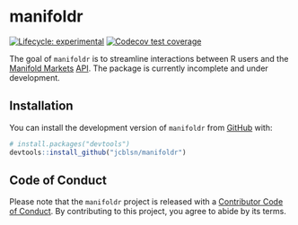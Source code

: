 
<!-- README.md is generated from README.Rmd. Please edit that file -->

# manifoldr

<!-- badges: start -->

[![Lifecycle:
experimental](https://img.shields.io/badge/lifecycle-experimental-orange.svg)](https://lifecycle.r-lib.org/articles/stages.html#experimental)
[![Codecov test
coverage](https://codecov.io/gh/jcblsn/manifoldr/branch/main/graph/badge.svg)](https://app.codecov.io/gh/jcblsn/manifoldr?branch=main)
<!-- badges: end -->

The goal of `manifoldr` is to streamline interactions between R users
and the [Manifold Markets](https://manifold.markets/home)
[API](https://docs.manifold.markets/api). The package is currently
incomplete and under development.

<!-- apis in r https://cran.r-project.org/web/packages/httr/vignettes/api-packages.html -->
<!-- secret management https://httr2.r-lib.org/articles/wrapping-apis.html#secret-management -->
<!-- codecov https://github.com/marketplace/actions/codecov -->
<!-- testing https://r-pkgs.org/testing-basics.html -->
<!-- create new test with usethis::use_test("get_manifold_api_key.R") -->
<!-- add package to DESCRIPTION (still need to specify @import where relevant for it to be included in NAMESPACE) after roxygen2::roxygenize() devtools::use_package('tibble') -->
<!-- run all tests locally testthat::test_local() -->

## Installation

You can install the development version of `manifoldr` from
[GitHub](https://github.com/) with:

``` r
# install.packages("devtools")
devtools::install_github("jcblsn/manifoldr")
```

## Code of Conduct

Please note that the `manifoldr` project is released with a [Contributor
Code of
Conduct](https://contributor-covenant.org/version/2/1/CODE_OF_CONDUCT.html).
By contributing to this project, you agree to abide by its terms.
